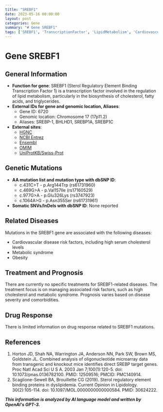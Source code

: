 ```yaml
---
title: "SREBF1"
date: 2023-05-16 00:00:00
layout: post
categories: Gene
summary: "# Gene SREBF1"
tags: ['SREBF1', 'TranscriptionFactor', 'LipidMetabolism', 'CardiovascularDisease', 'MetabolicSyndrome', 'Obesity', 'Treatment', 'Prognosis']
---
```


# Gene SREBF1

## General Information

- **Function for gene**: SREBF1 (Sterol Regulatory Element Binding Transcription Factor 1) is a transcription factor involved in the regulation of lipid metabolism, particularly in the biosynthesis of cholesterol, fatty acids, and triglycerides.
- **External IDs for gene and genomic location, Aliases**: 
    - Gene ID: 6720
    - Genomic location: Chromosome 17 (17p11.2)
    - Aliases: SREBP-1, BHLHD1, SREBP1A, SREBP1C
- **External sites**: 
    - [HGNC]([Click](https://www.genenames.org/data/gene-symbol-report/#!/hgnc_id/HGNC:11225)) 
    - [NCBI Entrez]([Click](https://www.ncbi.nlm.nih.gov/gene/6720)) 
    - [Ensembl]([Click](https://www.ensembl.org/Homo_sapiens/Gene/Summary?g=ENSG00000100352;r=17:17103520-17152691)) 
    - [OMIM]([Click](https://www.omim.org/entry/184756)) 
    - [UniProtKB/Swiss-Prot]([Click](https://www.uniprot.org/uniprot/P36956))

## Genetic Mutations

- **AA mutation list and mutation type with dbSNP ID**:
    - c.431C>T - p.Arg144Trp (rs61731960)
    - c.469G>A - p.Val157Ile (rs17160529)
    - c.977G>A - p.Glu326Lys (rs3747923)
    - c.1064A>G - p.Asn355Ser (rs61731961)
- **Somatic SNVs/InDels with dbSNP ID**: None reported

## Related Diseases

Mutations in the SREBF1 gene are associated with the following diseases:
- Cardiovascular disease risk factors, including high serum cholesterol levels
- Metabolic syndrome
- Obesity

## Treatment and Prognosis

There are currently no specific treatments for SREBF1-related diseases. The treatment focus is on managing associated risk factors, such as high cholesterol and metabolic syndrome. Prognosis varies based on disease severity and comorbidities.

## Drug Response

There is limited information on drug response related to SREBF1 mutations.

## References

1. Horton JD, Shah NA, Warrington JA, Anderson NN, Park SW, Brown MS, Goldstein JL. Combined analysis of oligonucleotide microarray data from transgenic and knockout mice identifies direct SREBP target genes. Proc Natl Acad Sci U S A. 2003 Jan 7;100(1):120-5. doi: 10.1073/pnas.0136782100. PMID: 12509516; PMCID: PMC140914.
2. Scaglione-Sewell BA, Brouillette CG (2019). Sterol regulatory element binding proteins in dyslipidemia. Current Opinion in Lipidology. 30(2):105-114. doi: 10.1097/MOL.0000000000000584. PMID: 30624222.

**_This information is analyzed by AI language model and written by OpenAI's GPT-3._**